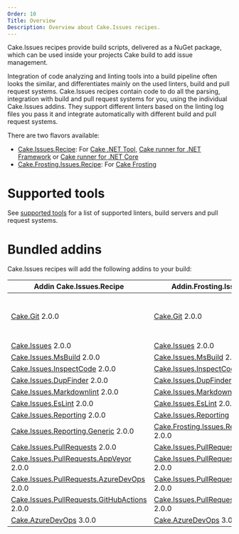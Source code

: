 ```yaml
---
Order: 10
Title: Overview
Description: Overview about Cake.Issues recipes.
---
```

Cake.Issues recipes provide build scripts, delivered as a NuGet package, which can be used inside your projects Cake build to add issue management.

Integration of code analyzing and linting tools into a build pipeline often looks the similar, and differentiates mainly on the used linters, build and pull request systems.
Cake.Issues recipes contain code to do all the parsing, integration with build and pull request systems for you, using the individual Cake.Issues addins.
They support different linters based on the linting log files you pass it and integrate automatically with different build and pull request systems.

There are two flavors available:

* [Cake.Issues.Recipe]: For [Cake .NET Tool], [Cake runner for .NET Framework] or [Cake runner for .NET Core]
* [Cake.Frosting.Issues.Recipe]: For [Cake Frosting]

# Supported tools

See [supported tools] for a list of supported linters, build servers and pull request systems.

# Bundled addins

Cake.Issues recipes will add the following addins to your build:

| Addin Cake.Issues.Recipe                       | Addin.Frosting.Issues.Recipe                   | Remarks |
|------------------------------------------------|------------------------------------------------|-|
| [Cake.Git] 2.0.0                               | [Cake.Git] 2.0.0                               | Only used if `RepositoryInfoProvider` type is set to `RepositoryInfoProviderType.CakeGit`. See [Git repository information configuration] for details. |
| [Cake.Issues] 2.0.0                            | [Cake.Issues] 2.0.0                            | |
| [Cake.Issues.MsBuild] 2.0.0                    | [Cake.Issues.MsBuild] 2.0.0                    | |
| [Cake.Issues.InspectCode] 2.0.0                | [Cake.Issues.InspectCode] 2.0.0                | |
| [Cake.Issues.DupFinder] 2.0.0                  | [Cake.Issues.DupFinder] 2.0.0                  | |
| [Cake.Issues.Markdownlint] 2.0.0               | [Cake.Issues.Markdownlint] 2.0.0               | |
| [Cake.Issues.EsLint] 2.0.0                     | [Cake.Issues.EsLint] 2.0.0                     | |
| [Cake.Issues.Reporting] 2.0.0                  | [Cake.Issues.Reporting] 2.0.0                  | |
| [Cake.Issues.Reporting.Generic] 2.0.0          | [Cake.Frosting.Issues.Reporting.Generic] 2.0.0 | |
| [Cake.Issues.PullRequests] 2.0.0               | [Cake.Issues.PullRequests] 2.0.0               | |
| [Cake.Issues.PullRequests.AppVeyor] 2.0.0      | [Cake.Issues.PullRequests.AppVeyor] 2.0.0      | |
| [Cake.Issues.PullRequests.AzureDevOps] 2.0.0   | [Cake.Issues.PullRequests.AzureDevOps] 2.0.0   | |
| [Cake.Issues.PullRequests.GitHubActions] 2.0.0 | [Cake.Issues.PullRequests.GitHubActions] 2.0.0 | |
| [Cake.AzureDevOps] 3.0.0                       | [Cake.AzureDevOps] 3.0.0                       | |

[Cake.Issues.Recipe]: https://www.nuget.org/packages/Cake.Issues.Recipe
[Cake.Frosting.Issues.Recipe]: https://www.nuget.org/packages/Cake.Frosting.Issues.Recipe
[Cake .NET Tool]: https://cakebuild.net/docs/running-builds/runners/dotnet-tool
[Cake runner for .NET Framework]: https://cakebuild.net/docs/running-builds/runners/cake-runner-for-dotnet-framework
[Cake runner for .NET Core]: https://cakebuild.net/docs/running-builds/runners/cake-runner-for-dotnet-core
[Cake Frosting]: https://cakebuild.net/docs/running-builds/runners/cake-frosting
[supported tools]: supported-tools
[Git repository information configuration]: /docs/recipe/configuration#git-repository-information
[Cake.Git]: https://cakebuild.net/extensions/cake-git/
[Cake.Issues]: https://cakebuild.net/extensions/cake-issues/
[Cake.Issues.MsBuild]: https://cakebuild.net/extensions/cake-issues-msbuild/
[Cake.Issues.InspectCode]: https://cakebuild.net/extensions/cake-issues-inspectcode/
[Cake.Issues.DupFinder]: https://cakebuild.net/extensions/cake-issues-dupfinder/
[Cake.Issues.Markdownlint]: https://cakebuild.net/extensions/cake-issues-markdownlint/
[Cake.Issues.EsLint]: https://cakebuild.net/extensions/cake-issues-eslint/
[Cake.Issues.Reporting]: https://cakebuild.net/extensions/cake-issues-reporting/
[Cake.Issues.Reporting.Generic]: https://cakebuild.net/extensions/cake-issues-reporting-generic/
[Cake.Frosting.Issues.Reporting.Generic]: https://cakebuild.net/extensions/cake-issues-reporting-generic/
[Cake.Issues.PullRequests]: https://cakebuild.net/extensions/cake-issues-pullrequests/
[Cake.Issues.PullRequests.AppVeyor]: https://cakebuild.net/extensions/cake-issues-pullrequests-appveyor/
[Cake.Issues.PullRequests.AzureDevOps]: https://cakebuild.net/extensions/cake-issues-pullrequests-azuredevops/
[Cake.Issues.PullRequests.GitHubActions]: https://cakebuild.net/extensions/cake-issues-pullrequests-githubactions/
[Cake.AzureDevOps]: https://cakebuild.net/extensions/cake-azuredevops/
